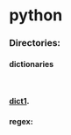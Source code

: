 # python

<h3>Directories:</h3>
  <h4>dictionaries<h4></br>
  <p><a href="http://stackoverflow.com/questions/4406501/change-the-key-value-in-python-dictionary">dict1</a>.</p>
  <h4>regex:</h4>
  
  
